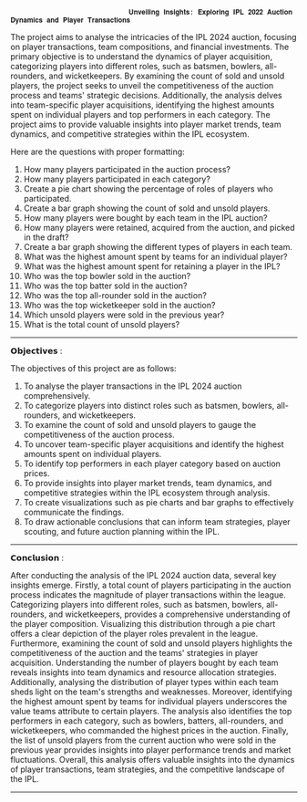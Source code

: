                                  𝐔𝐧𝐯𝐞𝐢𝐥𝐢𝐧𝐠 𝐈𝐧𝐬𝐢𝐠𝐡𝐭𝐬: 𝐄𝐱𝐩𝐥𝐨𝐫𝐢𝐧𝐠 𝐈𝐏𝐋 𝟐𝟎𝟐𝟐 𝐀𝐮𝐜𝐭𝐢𝐨𝐧 𝐃𝐲𝐧𝐚𝐦𝐢𝐜𝐬 𝐚𝐧𝐝 𝐏𝐥𝐚𝐲𝐞𝐫 𝐓𝐫𝐚𝐧𝐬𝐚𝐜𝐭𝐢𝐨𝐧𝐬
                                 
The project aims to analyse the intricacies of the IPL 2024 auction, focusing on player transactions, team compositions, and financial investments. The primary objective is to understand the dynamics of player acquisition, categorizing players into different roles, such as batsmen, bowlers, all-rounders, and wicketkeepers. By examining the count of sold and unsold players, the project seeks to unveil the competitiveness of the auction process and teams' strategic decisions. Additionally, the analysis delves into team-specific player acquisitions, identifying the highest amounts spent on individual players and top performers in each category. The project aims to provide valuable insights into player market trends, team dynamics, and competitive strategies within the IPL ecosystem.

Here are the questions with proper formatting:
1. How many players participated in the auction process?
2. How many players participated in each category?
3. Create a pie chart showing the percentage of roles of players who participated.
4. Create a bar graph showing the count of sold and unsold players.
5. How many players were bought by each team in the IPL auction?
6. How many players were retained, acquired from the auction, and picked in the draft?
7. Create a bar graph showing the different types of players in each team.
8. What was the highest amount spent by teams for an individual player?
9. What was the highest amount spent for retaining a player in the IPL?
10. Who was the top bowler sold in the auction?
11. Who was the top batter sold in the auction?
12. Who was the top all-rounder sold in the auction?
13. Who was the top wicketkeeper sold in the auction?
14. Which unsold players were sold in the previous year?
15. What is the total count of unsold players?
********************************************************************************************************************************************************************
𝗢𝗯𝗷𝗲𝗰𝘁𝗶𝘃𝗲𝘀 :

The objectives of this project are as follows:
1. To analyse the player transactions in the IPL 2024 auction comprehensively.
2. To categorize players into distinct roles such as batsmen, bowlers, all-rounders, and wicketkeepers.
3. To examine the count of sold and unsold players to gauge the competitiveness of the auction process.
4. To uncover team-specific player acquisitions and identify the highest amounts spent on individual players.
5. To identify top performers in each player category based on auction prices.
6. To provide insights into player market trends, team dynamics, and competitive strategies within the IPL ecosystem through analysis.
7. To create visualizations such as pie charts and bar graphs to effectively communicate the findings.
8. To draw actionable conclusions that can inform team strategies, player scouting, and future auction planning within the IPL.

********************************************************************************************************************************************************************

𝗖𝗼𝗻𝗰𝗹𝘂𝘀𝗶𝗼𝗻 :

After conducting the analysis of the IPL 2024 auction data, several key insights emerge. Firstly, a total count of players participating in the auction process indicates the magnitude of player transactions within the league. Categorizing players into different roles, such as batsmen, bowlers, all-rounders, and wicketkeepers, provides a comprehensive understanding of the player composition. Visualizing this distribution through a pie chart offers a clear depiction of the player roles prevalent in the league.
Furthermore, examining the count of sold and unsold players highlights the competitiveness of the auction and the teams' strategies in player acquisition. Understanding the number of players bought by each team reveals insights into team dynamics and resource allocation strategies. Additionally, analysing the distribution of player types within each team sheds light on the team's strengths and weaknesses.
Moreover, identifying the highest amount spent by teams for individual players underscores the value teams attribute to certain players. The analysis also identifies the top performers in each category, such as bowlers, batters, all-rounders, and wicketkeepers, who commanded the highest prices in the auction.
Finally, the list of unsold players from the current auction who were sold in the previous year provides insights into player performance trends and market fluctuations. Overall, this analysis offers valuable insights into the dynamics of player transactions, team strategies, and the competitive landscape of the IPL.

********************************************************************************************************************************************************************
